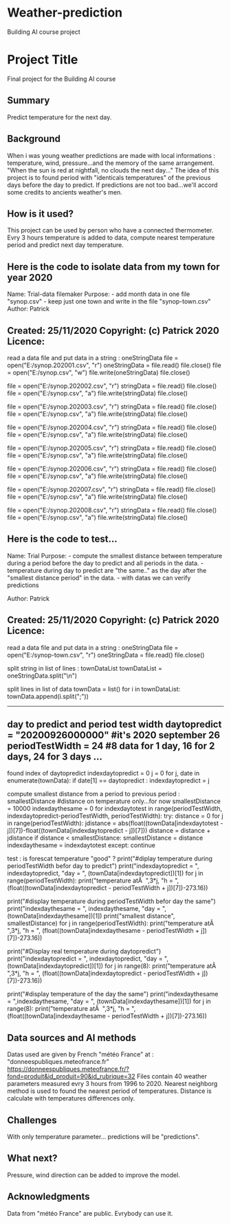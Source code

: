 # Weather-prediction
Building AI course project

# Project Title

Final project for the Building AI course

## Summary

Predict temperature for the next day.


## Background

When i was young weather predictions are made with local informations : temperature, wind, pressure...and the memory of the same arrangement.
"When the sun is red at nightfall, no clouds the next day..."
The idea of this project is to found period with "identicals temperatures" of the previous days before the day to predict.
If predictions are not too bad...we'll accord some credits to ancients weather's men.


## How is it used?
This project can be used by person who have a connected thermometer. 
Evry 3 hours temperature is added to data, compute nearest temperature period and predict next day temperature.

Here is the code to isolate data from my town for year 2020
-------------------------------------------------------------------------------
Name:        Trial-data filemaker
Purpose:     - add month data in one file "synop.csv"
              - keep just one town and write in the file "synop-town.csv"
 Author:      Patrick

 Created:     25/11/2020
 Copyright:   (c) Patrick 2020
 Licence:     <your licence>
-------------------------------------------------------------------------------

read a data file and put data in a string : oneStringData
file = open("E:/synop.202001.csv", "r")
oneStringData = file.read()
file.close()
file = open("E:/synop.csv", "w")
file.write(oneStringData)
file.close()

file = open("E:/synop.202002.csv", "r")
stringData = file.read()
file.close()
file = open("E:/synop.csv", "a")
file.write(stringData)
file.close()

file = open("E:/synop.202003.csv", "r")
stringData = file.read()
file.close()
file = open("E:/synop.csv", "a")
file.write(stringData)
file.close()

file = open("E:/synop.202004.csv", "r")
stringData = file.read()
file.close()
file = open("E:/synop.csv", "a")
file.write(stringData)
file.close()

file = open("E:/synop.202005.csv", "r")
stringData = file.read()
file.close()
file = open("E:/synop.csv", "a")
file.write(stringData)
file.close()

file = open("E:/synop.202006.csv", "r")
stringData = file.read()
file.close()
file = open("E:/synop.csv", "a")
file.write(stringData)
file.close()

file = open("E:/synop.202007.csv", "r")
stringData = file.read()
file.close()
file = open("E:/synop.csv", "a")
file.write(stringData)
file.close()

file = open("E:/synop.202008.csv", "r")
stringData = file.read()
file.close()
file = open("E:/synop.csv", "a")
file.write(stringData)
file.close()

Here is the code to test...
-------------------------------------------------------------------------------
 Name:        Trial
 Purpose:     - compute the smallest distance between temperature during a period
                before the day to predict and all periods in the data.
              - temperature during day to predict are "the same.." as the day
                after the "smallest distance period" in the data.
              - with datas we can verify predictions

 Author:      Patrick

 Created:     25/11/2020
 Copyright:   (c) Patrick 2020
 Licence:     <your licence>
-------------------------------------------------------------------------------
read a data file and put data in a string : oneStringData
file = open("E:/synop-town.csv", "r")
oneStringData = file.read()
file.close()

split string in list of lines : townDataList
townDataList = oneStringData.split("\n")

split lines in list of data
townData = list()
for i in townDataList:
    townData.append(i.split(";"))

-------------------------------------
day to predict and period test width
daytopredict = "20200926000000"     #it's 2020 september 26
periodTestWidth = 24                #8 data for 1 day, 16 for 2 days, 24 for 3 days ...
-------------------------------------

found index of daytopredict
indexdaytopredict = 0
j = 0
for j, date in enumerate(townData):
    if date[1] == daytopredict :
        indexdaytopredict = j

compute smallest distance from a period to previous period : smallestDistance
#distance on temperature only...for now
smallestDistance = 10000
indexdaythesame = 0
for indexdaytotest in range(periodTestWidth, indexdaytopredict-periodTestWidth, periodTestWidth):
    try:
        distance = 0
        for j in range(periodTestWidth):
            jdistance = abs(float((townData[indexdaytotest - j])[7])-float((townData[indexdaytopredict - j])[7]))
            distance = distance + jdistance
        if distance < smallestDistance:
            smallestDistance = distance
            indexdaythesame = indexdaytotest
    except:
        continue

test : is forescat temperature "good" ?
print("#diplay temperature during periodTestWidth befor day to predict")
print("indexdaytopredict = ", indexdaytopredict, "day = ", (townData[indexdaytopredict])[1])
for j in range(periodTestWidth):
    print("temperature atÂ  ",3*j, "h = ", (float((townData[indexdaytopredict - periodTestWidth + j])[7])-273.16))

print("#display temperature during periodTestWidth befor day the same")
print("indexdaythesame = ", indexdaythesame, "day = ", (townData[indexdaythesame])[1])
print("smallest distance", smallestDistance)
for j in range(periodTestWidth):
    print("temperature atÂ  ",3*j, "h = ", (float((townData[indexdaythesame - periodTestWidth + j])[7])-273.16))

print("#Display real temperature during daytopredict")
print("indexdaytopredict = ", indexdaytopredict, "day = ", (townData[indexdaytopredict])[1])
for j in range(8):
    print("temperature atÂ  ",3*j, "h = ", (float((townData[indexdaytopredict - periodTestWidth + j])[7])-273.16))

print("#display temperature of the day the same")
print("indexdaythesame = ",indexdaythesame, "day = ", (townData[indexdaythesame])[1])
for j in range(8):
    print("temperature atÂ  ",3*j, "h = ", (float((townData[indexdaythesame - periodTestWidth + j])[7])-273.16))

## Data sources and AI methods

Datas used are given by French "météo France" at : "donneespubliques.meteofrance.fr"
https://donneespubliques.meteofrance.fr/?fond=produit&id_produit=90&id_rubrique=32
Files contain 40 weather parameters measured evry 3 hours from 1996 to 2020.
Nearest neighborg method is used to found the nearest period of temperatures.
Distance is calculate with temperatures differences only.

## Challenges

With only temperature parameter... predictions will be "predictions".

## What next?
Pressure, wind direction can be added to improve the model.



## Acknowledgments

Data from "météo France" are public. Evrybody can use it.
